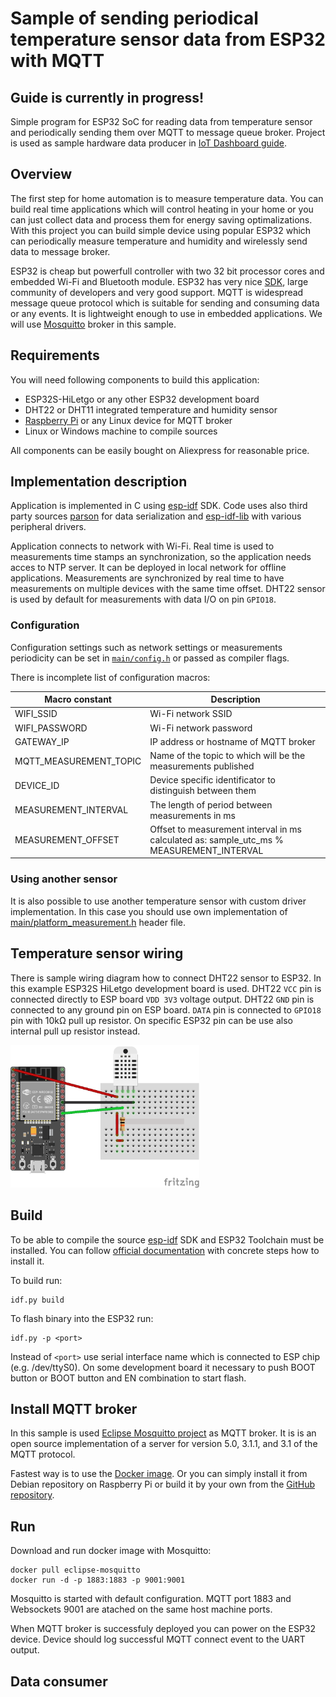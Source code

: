# Sample of sending periodical temperature sensor data from ESP32 with MQTT
## Guide is currently in progress!
Simple program for ESP32 SoC for reading data from temperature sensor and periodically sending them over MQTT to message queue broker. Project is used as sample hardware data producer in [IoT Dashboard guide](https://kyberpunk.github.io/iot-dashboard/).

## Overview
The first step for home automation is to measure temperature data. You can build real time applications which will control heating in your home or you can just collect data and process them for energy saving optimalizations. With this project you can build simple device using popular ESP32 which can periodically measure temperature and humidity and wirelessly send data to message broker.

ESP32 is cheap but powerfull controller with two 32 bit processor cores and embedded Wi-Fi and Bluetooth module. ESP32 has very nice [SDK](https://docs.espressif.com/projects/esp-idf/en/latest/), large community of developers and very good support. MQTT is widespread message queue protocol which is suitable for sending and consuming data or any events. It is lightweight enough to use in embedded applications. We will use [Mosquitto](https://mosquitto.org/) broker in this sample.

## Requirements
You will need following components to build this application:
* ESP32S-HiLetgo or any other ESP32 development board
* DHT22 or DHT11 integrated temperature and humidity sensor
* [Raspberry Pi](https://www.raspberrypi.org/) or any Linux device for MQTT broker
* Linux or Windows machine to compile sources

All components can be easily bought on Aliexpress for reasonable price.

## Implementation description
Application is implemented in C using [esp-idf](https://github.com/espressif/esp-idf) SDK. Code uses also third party sources [parson](https://github.com/kgabis/parson) for data serialization and [esp-idf-lib](https://github.com/UncleRus/esp-idf-lib) with various peripheral drivers.

Application connects to network with Wi-Fi. Real time is used to measurements time stamps an synchronization, so the application needs acces to NTP server. It can be deployed in local network for offline applications. Measurements are synchronized by real time to have measurements on multiple devices with the same time offset. DHT22 sensor is used by default for measurements with data I/O on pin `GPIO18`.

### Configuration
Configuration settings such as network settings or measurements periodicity can be set in [`main/config.h`](https://github.com/kyberpunk/esp-temperature-control/blob/master/main/config.h) or passed as compiler flags.

There is incomplete list of configuration macros:

Macro constant | Description
--- | ---
WIFI_SSID | Wi-Fi network SSID
WIFI_PASSWORD | Wi-Fi network password
GATEWAY_IP | IP address or hostname of MQTT broker
MQTT_MEASUREMENT_TOPIC | Name of the topic to which will be the measurements published
DEVICE_ID | Device specific identificator to distinguish between them
MEASUREMENT_INTERVAL | The length of period between measurements in ms
MEASUREMENT_OFFSET | Offset to measurement interval in ms calculated as: sample_utc_ms % MEASUREMENT_INTERVAL

### Using another sensor
It is also possible to use another temperature sensor with custom driver implementation. In this case you should use own implementation of [main/platform_measurement.h](https://github.com/kyberpunk/esp-temperature-control/blob/master/main/platform_measurement.h) header file.

## Temperature sensor wiring
There is sample wiring diagram how to connect DHT22 sensor to ESP32. In this example ESP32S HiLetgo development board is used. DHT22 `VCC` pin is connected directly to ESP board `VDD 3V3` voltage output. DHT22 `GND` pin is connected to any ground pin on ESP board. `DATA` pin is connected to `GPIO18` pin with 10kΩ pull up resistor. On specific ESP32 pin can be use also internal pull up resistor instead.

<img src="./docs/esp-temperature-control.png" width="60%" alt="ESP32 and DHT22 simple connection diagram.">

## Build
To be able to compile the source [esp-idf](https://github.com/espressif/esp-idf) SDK and ESP32 Toolchain must be installed. You can follow [official documentation](https://docs.espressif.com/projects/esp-idf/en/latest/get-started/) with concrete steps how to install it.

To build run:
```
idf.py build
```
To flash binary into the ESP32 run:
```
idf.py -p <port>
```
Instead of `<port>` use serial interface name which is connected to ESP chip (e.g. /dev/ttyS0). On some development board it necessary to push BOOT button or BOOT button and EN combination to start flash.

## Install MQTT broker
In this sample is used [Eclipse Mosquitto project](https://github.com/eclipse/mosquitto) as MQTT broker. It is is an open source implementation of a server for version 5.0, 3.1.1, and 3.1 of the MQTT protocol.

Fastest way is to use the [Docker image](https://hub.docker.com/_/eclipse-mosquitto). Or you can simply install it from Debian repository on Raspberry Pi or build it by your own from the [GitHub repository](https://github.com/eclipse/mosquitto).

## Run
Download and run docker image with Mosquitto:
```
docker pull eclipse-mosquitto
docker run -d -p 1883:1883 -p 9001:9001
```
Mosquitto is started with default configuration. MQTT port 1883 and Websockets 9001 are atached on the same host machine ports.

When MQTT broker is successfuly deployed you can power on the ESP32 device. Device should log successful MQTT connect event to the UART output.

## Data consumer
